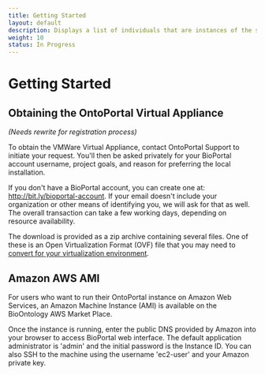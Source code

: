 ```yaml
---
title: Getting Started
layout: default
description: Displays a list of individuals that are instances of the selected class
weight: 10
status: In Progress
---
```


# Getting Started

## Obtaining the OntoPortal Virtual Appliance

*(Needs rewrite for registration process)*

To obtain the VMWare Virtual Appliance, 
contact OntoPortal Support to initiate your request.
You'll then be asked privately for your BioPortal account username, project goals, and reason for preferring the local installation.

If you don't have a BioPortal account, you can create one at: http://bit.ly/bioportal-account.
If your email doesn't include your organization or other means of identifying you, 
we will ask for that as well.
The overall transaction can take a few working days, depending on resource availability.

The download is provided as a zip archive containing several files. 
One of these is an Open Virtualization Format (OVF) file 
that you may need to 
<a href="virtualization_environment">convert for your virtualization environment</a>.

## Amazon AWS AMI

For users who want to run their OntoPortal instance on Amazon Web Services, 
an Amazon Machine Instance (AMI) is available on the BioOntology AWS Market Place. 


Once the instance is running, enter the public DNS provided by Amazon into your browser to access BioPortal web interface. 
The default application administrator is 'admin' and the initial password is the Instance ID. 
You can also SSH to the machine using the username 'ec2-user' and your Amazon private key.



